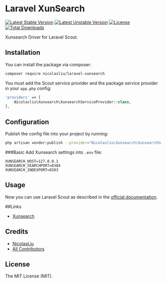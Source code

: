 Laravel XunSearch
==============

[![Latest Stable Version](https://poser.pugx.org/nicolasliu/laravel-xunsearch/v/stable.png)](https://packagist.org/packages/nicolasliu/laravel-xunsearch)
[![Latest Unstable Version](https://poser.pugx.org/nicolasliu/laravel-xunsearch/v/unstable.png)](https://packagist.org/packages/nicolasliu/laravel-xunsearch)
[![License](https://poser.pugx.org/nicolasliu/laravel-xunsearch/license.png)](https://packagist.org/packages/nicolasliu/laravel-xunsearch)
[![Total Downloads](https://poser.pugx.org/nicolasliu/laravel-xunsearch/downloads)](https://packagist.org/packages/nicolasliu/laravel-xunsearch)

Xunsearch Driver for Laravel Scout.

## Installation

You can install the package via composer:

```bash
composer require nicolasliu/laravel-xunsearch
```

You must add the Scout service provider and the package service provider in your `app.php` config:

```php
'providers' => [
	Nicolasliu\Xunsearch\XunsearchServiceProvider::class,
],
```


## Configuration 

Publish the config file into your project by running:

```bash
php artisan vendor:publish --provider="Nicolasliu\Xunsearch\XunsearchServiceProvider"
```
###Basic
Add Xunsearch settings into `.env` file:

```
XUNSEARCH_HOST=127.0.0.1
XUNSEARCH_SEARCHPORT=8384
XUNSEARCH_INDEXPORT=8383
```

## Usage

Now you can use Laravel Scout as described in the [official documentation](https://laravel.com/docs/5.3/scout).

##Links

- [Xunsearch](http://www.xunsearch.com/)


## Credits

- [NicolasLiu](https://github.com/nicolasliu)
- [All Contributors](../../contributors)

## License

The MIT License (MIT).